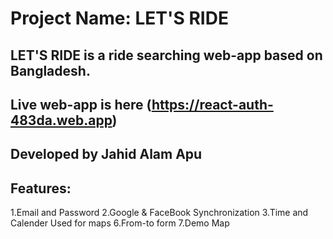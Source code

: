 # Project Name: LET'S RIDE
## LET'S RIDE is a ride searching web-app based on Bangladesh.


## Live web-app is here (https://react-auth-483da.web.app)

## Developed by Jahid Alam Apu
## Features:
1.Email and Password
2.Google & FaceBook Synchronization
3.Time and Calender Used for maps
6.From-to form
7.Demo Map

